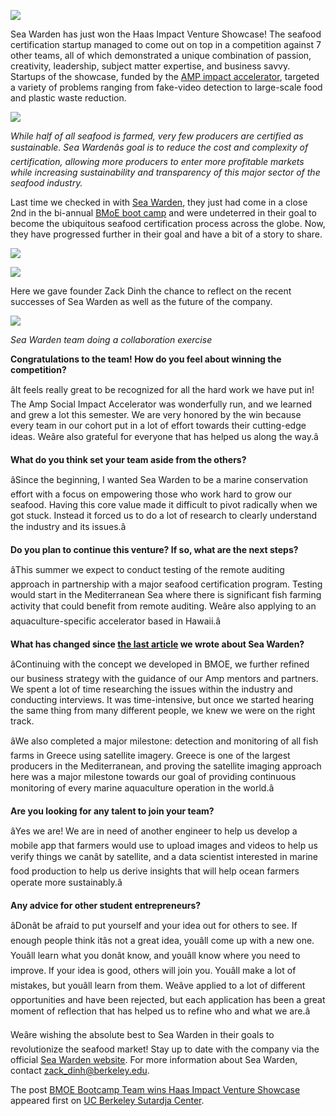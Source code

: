 **![](https://lh4.googleusercontent.com/pEZJ0JXtiX9PKrsZqKiz9btKu9Xf8vl9qTN55sVfB0uS8yTq1uPgiO5pcYTnE__7A0Zj63W80ojkvBBEfeGiKs5knhikex_RRDhsWMpON2mdPm5CM3Jim1I0sSDHyXHxphEemhFV)**

Sea Warden has just won the Haas Impact Venture Showcase! The seafood certification startup managed to come out on top in a competition against 7 other teams, all of which demonstrated a unique combination of passion, creativity, leadership, subject matter expertise, and business savvy. Startups of the showcase, funded by the [AMP impact accelerator](https://berkeleyimpact.com/amp-accelerator/), targeted a variety of problems ranging from fake-video detection to large-scale food and plastic waste reduction.

![](https://scet.berkeley.edu/wp-content/uploads/Seawarden8-1024x569.png)

_While half of all seafood is farmed, very few producers are certified as sustainable. Sea Wardenâs goal is to reduce the cost and complexity of certification, allowing more producers to enter more profitable markets while increasing sustainability and transparency of this major sector of the seafood industry._  


Last time we checked in with [Sea Warden](https://scet.berkeley.edu/seawarden-uses-satellites-to-make-your-diet-healthier/), they just had come in a close 2nd in the bi-annual [BMoE boot camp](https://scet.berkeley.edu/bmoe-bootcamp/) and were undeterred in their goal to become the ubiquitous seafood certification process across the globe. Now, they have progressed further in their goal and have a bit of a story to share.

![](https://lh4.googleusercontent.com/p5w0Vz2_J4jo9pgPcQg6ibE9QUEva1ObUyoxtOMc2NbmsfUStQsIOTmKf4zKxPAaJnnSOgQSZsmF2vkViscfTnWY5lxCxb4fPh2tPNJAk4VYCwEdAikUcquLO_H4Sku8AT60dEgh)

![](https://lh6.googleusercontent.com/TShE4XIuCVAsTMzjNF9e3Mfq0cIaOKHZgPCm3w--ye6YzyKCtVvCu8x84_qRJeQ8uEWBiw__1pYwxfjvHkrUBB8DkIw41j8UTjUwY5NbPy-za_ao8OtJxtE-cKiNr9KJBHLmPN-E)

Here we gave founder Zack Dinh the chance to reflect on the recent successes of Sea Warden as well as the future of the company.

![](https://scet.berkeley.edu/wp-content/uploads/Sea_Warden5-1024x1017.png)

_Sea Warden team doing a collaboration exercise_

**Congratulations to the team! How do you feel about winning the competition?**

âIt feels really great to be recognized for all the hard work we have put in! The Amp Social Impact Accelerator was wonderfully run, and we learned and grew a lot this semester. We are very honored by the win because every team in our cohort put in a lot of effort towards their cutting-edge ideas. Weâre also grateful for everyone that has helped us along the way.â

**What do you think set your team aside from the others?**

âSince the beginning, I wanted Sea Warden to be a marine conservation effort with a focus on empowering those who work hard to grow our seafood. Having this core value made it difficult to pivot radically when we got stuck. Instead it forced us to do a lot of research to clearly understand the industry and its issues.â

**Do you plan to continue this venture? If so, what are the next steps?**

âThis summer we expect to conduct testing of the remote auditing approach in partnership with a major seafood certification program. Testing would start in the Mediterranean Sea where there is significant fish farming activity that could benefit from remote auditing. Weâre also applying to an aquaculture-specific accelerator based in Hawaii.â

**What has changed since [the last article](https://scet.berkeley.edu/seawarden-uses-satellites-to-make-your-diet-healthier/) we wrote about Sea Warden?**

âContinuing with the concept we developed in BMOE, we further refined our business strategy with the guidance of our Amp mentors and partners. We spent a lot of time researching the issues within the industry and conducting interviews. It was time-intensive, but once we started hearing the same thing from many different people, we knew we were on the right track.

âWe also completed a major milestone: detection and monitoring of all fish farms in Greece using satellite imagery. Greece is one of the largest producers in the Mediterranean, and proving the satellite imaging approach here was a major milestone towards our goal of providing continuous monitoring of every marine aquaculture operation in the world.â

**Are you looking for any talent to join your team?**

âYes we are! We are in need of another engineer to help us develop a mobile app that farmers would use to upload images and videos to help us verify things we canât by satellite, and a data scientist interested in marine food production to help us derive insights that will help ocean farmers operate more sustainably.â

**Any advice for other student entrepreneurs?**

âDonât be afraid to put yourself and your idea out for others to see. If enough people think itâs not a great idea, youâll come up with a new one. Youâll learn what you donât know, and youâll know where you need to improve. If your idea is good, others will join you. Youâll make a lot of mistakes, but youâll learn from them. Weâve applied to a lot of different opportunities and have been rejected, but each application has been a great moment of reflection that has helped us to refine who and what we are.â

Weâre wishing the absolute best to Sea Warden in their goals to revolutionize the seafood market! Stay up to date with the company via the official [Sea Warden website](https://www.seawarden.org/https://www.seawarden.org/). For more information about Sea Warden, contact zack_dinh@berkeley.edu.

  


The post [BMOE Bootcamp Team wins Haas Impact Venture Showcase](http://scet.berkeley.edu/sea-warden-wins-haas-impact-showcase/) appeared first on [UC Berkeley Sutardja Center](http://scet.berkeley.edu).
